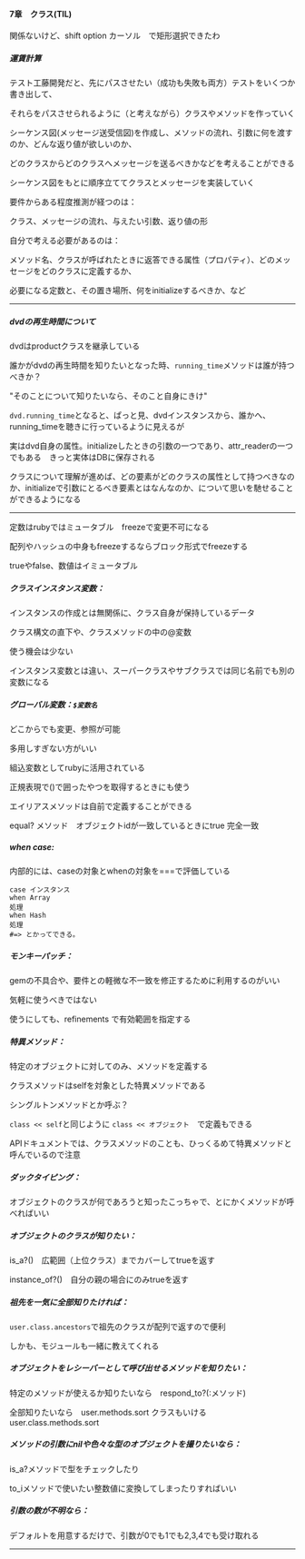 #### 7章　クラス(TIL)

関係ないけど、shift option カーソル　で矩形選択できたわ

##### 運賃計算

テスト工藤開発だと、先にパスさせたい（成功も失敗も両方）テストをいくつか書き出して、

それらをパスさせられるように（と考えながら）クラスやメソッドを作っていく

シーケンス図(メッセージ送受信図)を作成し、メソッドの流れ、引数に何を渡すのか、どんな返り値が欲しいのか、

どのクラスからどのクラスへメッセージを送るべきかなどを考えることができる

シーケンス図をもとに順序立ててクラスとメッセージを実装していく



要件からある程度推測が経つのは：

クラス、メッセージの流れ、与えたい引数、返り値の形

自分で考える必要があるのは：

メソッド名、クラスが呼ばれたときに返答できる属性（プロパティ）、どのメッセージをどのクラスに定義するか、

必要になる定数と、その置き場所、何をinitializeするべきか、など



***

##### dvdの再生時間について

dvdはproductクラスを継承している

誰かがdvdの再生時間を知りたいとなった時、`running_time`メソッドは誰が持つべきか？

"そのことについて知りたいなら、そのこと自身にきけ"

`dvd.running_time`となると、ぱっと見、dvdインスタンスから、誰かへ、running_timeを聴きに行っているように見えるが

実はdvd自身の属性。initializeしたときの引数の一つであり、attr_readerの一つでもある　きっと実体はDBに保存される

クラスについて理解が進めば、どの要素がどのクラスの属性として持つべきなのか、initializeで引数にとるべき要素とはなんなのか、について思いを馳せることができるようになる



***

定数はrubyではミュータブル　freezeで変更不可になる

配列やハッシュの中身もfreezeするならブロック形式でfreezeする

trueやfalse、数値はイミュータブル

##### クラスインスタンス変数：

インスタンスの作成とは無関係に、クラス自身が保持しているデータ

クラス構文の直下や、クラスメソッドの中の@変数

使う機会は少ない

インスタンス変数とは違い、スーパークラスやサブクラスでは同じ名前でも別の変数になる

##### グローバル変数：`$変数名`

どこからでも変更、参照が可能

多用しすぎない方がいい

組込変数としてrubyに活用されている

正規表現で()で囲ったやつを取得するときにも使う



エイリアスメソッドは自前で定義することができる

equal? メソッド　オブジェクトidが一致しているときにtrue 完全一致

##### when case:

内部的には、caseの対象とwhenの対象を===で評価している

```
case インスタンス
when Array
処理
when Hash
処理
#=> とかってできる。
```

##### モンキーパッチ：

gemの不具合や、要件との軽微な不一致を修正するために利用するのがいい

気軽に使うべきではない

使うにしても、refinements で有効範囲を指定する

##### 特異メソッド：

特定のオブジェクトに対してのみ、メソッドを定義する

クラスメソッドはselfを対象とした特異メソッドである

シングルトンメソッドとか呼ぶ？

`class << self`と同じように `class << オブジェクト`　で定義もできる

APIドキュメントでは、クラスメソッドのことも、ひっくるめて特異メソッドと呼んでいるので注意

##### ダックタイピング：

オブジェクトのクラスが何であろうと知ったこっちゃで、とにかくメソッドが呼べればいい

##### オブジェクトのクラスが知りたい：

is_a?()　広範囲（上位クラス）までカバーしてtrueを返す

instance_of?()　自分の親の場合にのみtrueを返す

##### 祖先を一気に全部知りたければ：

`user.class.ancestors`で祖先のクラスが配列で返すので便利

しかも、モジュールも一緒に教えてくれる

##### オブジェクトをレシーバーとして呼び出せるメソッドを知りたい：

特定のメソッドが使えるか知りたいなら　respond_to?(:メソッド)

全部知りたいなら　user.methods.sort  クラスもいける　user.class.methods.sort

##### メソッドの引数にnilや色々な型のオブジェクトを撮りたいなら：

is_a?メソッドで型をチェックしたり

to_iメソッドで使いたい整数値に変換してしまったりすればいい

##### 引数の数が不明なら：

デフォルトを用意するだけで、引数が0でも1でも2,3,4でも受け取れる







***

#### 
